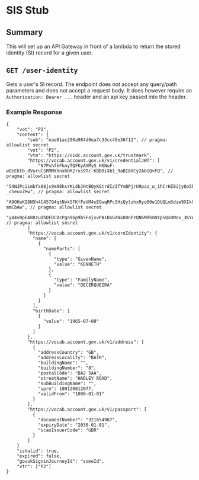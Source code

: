 # SIS Stub
## Summary

This will set up an API Gateway in front of a lambda to return the stored identity (SI) record for a given user.


## `GET /user-identity`

Gets a user's SI record.
The endpoint does not accept any query/path parameters and does not accept a request body.
It does however require an `Authorization: Bearer ...` header and an api key passed into the header.

### Example Response
```
{
    "vot": "P2",
    "content": {
        "sub": "eae01ac290a984d0ea7c33cc45e36f12", // pragma: allowlist secret
        "vot": "P2",
        "vtm": "https://oidc.account.gov.uk/trustmark",
        "https://vocab.account.gov.uk/v1/credentialJWT": [
            "N7PxhfkFkmyTQFKyAXMyS_H6NuF-wDzEktb_dVurulSRMMXhnxhbR2rxs9Tc-KQB0iXb1_9aBI8XCy2AbGQvFQ", // pragma: allowlist secret
            "S4NJPciimbfx08js9m98hsrKL4bJHtBQyKGtrdIzIfYmBPjrU9paz_u_1hCrHZ8ijyQo5RPmQlMP-_c5euvZHw", // pragma: allowlist secret
            "A9OHuKI8N5h4C457Q4qtNvkSFKfFeVM4sEGwqRPcSHiQylzhxRyq00e1DUQLmSdie9XIk0CfiQSA_r7-mmCbAw", // pragma: allowlist secret
            "y44v0pEA88zuDhDFDCDcPgn96p9bSFojxvPA1BxGXNxD0nPzQN6MRhmOYpSQx8Mov_3KYAxnfyiwRzeArXJkqA" // pragma: allowlist secret
        ]
        "https://vocab.account.gov.uk/v1/coreIdentity": {
          "name": [
            {
              "nameParts": [
                {
                  "type": "GivenName",
                  "value": "KENNETH"
                },
                {
                  "type": "FamilyName",
                  "value": "DECERQUEIRA"
                }
              ]
            }
          ],
          "birthDate": [
            {
              "value": "1965-07-08"
            }
          ]
        },
        "https://vocab.account.gov.uk/v1/address": [
          {
            "addressCountry": "GB",
            "addressLocality": "BATH",
            "buildingName": "",
            "buildingNumber": "8",
            "postalCode": "BA2 5AA",
            "streetName": "HADLEY ROAD",
            "subBuildingName": "",
            "uprn": 100120012077,
            "validFrom": "1000-01-01"
          }
        ],
        "https://vocab.account.gov.uk/v1/passport": [
          {
            "documentNumber": "321654987",
            "expiryDate": "2030-01-01",
            "icaoIssuerCode": "GBR"
          }
        ]
    }
    "isValid": true,
    "expired": false,
    "govukSigninJourneyId": "someId",
    "vtr": ["P2"]
}
```


